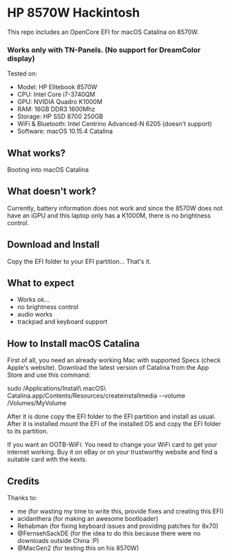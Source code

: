 # HP 8570W Hackintosh

This repo includes an OpenCore EFI for macOS Catalina on 8570W.


### Works only with TN-Panels. (No support for DreamColor display)


Tested on:

- Model: HP Elitebook 8570W
- CPU: Intel Core i7-3740QM
- GPU: NVIDIA Quadro K1000M
- RAM: 16GB DDR3 1600Mhz
- Storage: HP SSD 8700 250GB
- WiFi & Bluetooth: Intel Centrino Advanced-N 6205 (doesn't support)
- Software: macOS 10.15.4 Catalina

## What works?

Booting into macOS Catalina

## What doesn't work?

Currently, battery information does not work and since the 8570W does not have an iGPU and this laptop only has a K1000M, there is no brightness control.

## Download and Install

Copy the EFI folder to your EFI partition... That's it.

## What to expect

- Works ok...
- no brightness control
- audio works
- trackpad and keyboard support

## How to Install macOS Catalina

First of all, you need an already working Mac with supported Specs (check Apple's website). Download the latest version of Catalina from the App Store and use this command:

sudo /Applications/Install\ macOS\ Catalina.app/Contents/Resources/createinstallmedia --volume /Volumes/MyVolume

After it is done copy the EFI folder to the EFI partition and install as usual. After it is installed mount the EFI of the installed OS and copy the EFI folder to its partition.

If you want an OOTB-WiFi:
You need to change your WiFi card to get your internet working. Buy it on eBay or on your trustworthy website and find a suitable card with the kexts.

## Credits

Thanks to:

- me (for wasting my time to write this, provide fixes and creating this EFI)
- acidanthera (for making an awesome bootloader)
- Rehabman (for fixing keyboard issues and providing patches for 8x70)
- @FernsehSackDE (for the idea to do this because there were no downloads outside China :P)
- @MacGen2 (for testing this on his 8570W)
